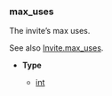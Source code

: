 ### max_uses [](https://discordpy.readthedocs.io/en/v1.7.3/api.html#discord.AuditLogDiff.max_uses)

The invite’s max uses.

See also [Invite.max_uses](discord/Discord%20Models/Invite/max_uses).

- **Type**

	- [int](https://docs.python.org/3/library/functions.html#int "(in Python v3.9)")

